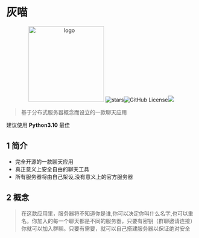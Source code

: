 # 灰喵

<p align='center'>
<img src='https://i.postimg.cc/QNPmws3g/00131-716747303-2.png)' width='200' alt='logo' aling='middle'/>
<img src="https://img.shields.io/github/stars/Lixeer/Black-White-Cat" alt="stars"><img alt="GitHub License" src="https://img.shields.io/github/license/Lixeer/Black-White-Cat"><img src="https://img.shields.io/badge/python-3.10-blue">
</p>

</div>

>基于分布式服务器概念而设立的一款聊天应用

建议使用 **Python3.10** 最佳


## 1 简介

- 完全开源的一款聊天应用
- 真正意义上安全自由的聊天工具
- 所有服务器将由自己架设,没有意义上的官方服务器

## 2 概念
>在这款应用里，服务器将不知道你是谁,你可以决定你叫什么名字,也可以重名。你加入的每一个聊天都是不同的服务器，只要有密钥（群聊邀请连接）你就可以加入群聊。只要有需要，就可以自己搭建服务器以保证绝对安全
